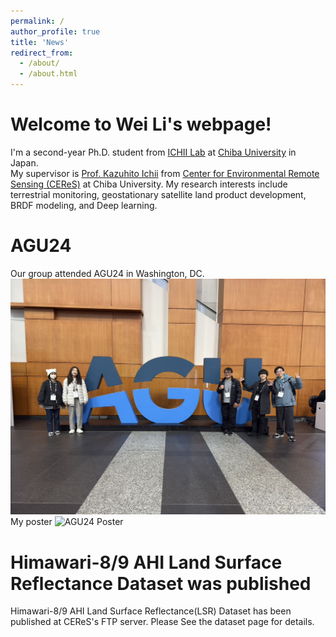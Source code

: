 ```yaml
---
permalink: /
author_profile: true
title: 'News'
redirect_from: 
  - /about/
  - /about.html
---
```

Welcome to Wei Li's webpage!
======
I'm a second-year Ph.D. student from [ICHII Lab](https://ichiilab.weebly.com/) at [Chiba University](https://www.chiba-u.ac.jp/e/) in Japan.  
My supervisor is [Prof. Kazuhito Ichii](https://researchmap.jp/kichii?lang=en) from [Center for Environmental Remote Sensing (CEReS)](https://ceres.chiba-u.jp/en/top-eng/) at Chiba University.
My research interests include terrestrial monitoring, geostationary satellite land product development, BRDF modeling, and Deep learning.

AGU24
======
Our group attended AGU24 in Washington, DC.
![AGU24 Conference](../images/agu24.png)
My poster
![AGU24 Poster](../images/AGU_2024_V3.png)


Himawari-8/9 AHI Land Surface Reflectance Dataset was published
======
Himawari-8/9 AHI Land Surface Reflectance(LSR) Dataset has been published at CEReS's FTP server.
Please See the dataset page for details.


